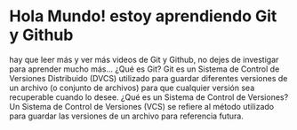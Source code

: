 # Hola Mundo! estoy aprendiendo Git y Github
hay que leer más y ver más videos de Git y Github, no dejes de investigar para aprender mucho más...
¿Qué es Git?
Git es un Sistema de Control de Versiones Distribuido (DVCS) utilizado para guardar diferentes versiones de un archivo (o conjunto de archivos) para que cualquier versión sea recuperable cuando lo desee.
¿Qué es un Sistema de Control de Versiones?
Un Sistema de Control de Versiones (VCS) se refiere al método utilizado para guardar las versiones de un archivo para referencia futura.
